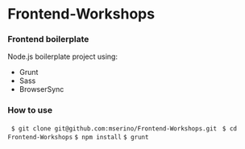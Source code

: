 # Frontend-Workshops

### Frontend boilerplate
Node.js boilerplate project using:
- Grunt
- Sass
- BrowserSync

### How to use
` $ git clone git@github.com:mserino/Frontend-Workshops.git`
` $ cd Frontend-Workshops`
` $ npm install `
` $ grunt `
